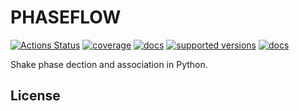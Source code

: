 # PHASEFLOW

[![Actions Status](https://github.com/shakeflow/phaseflow/actions/workflows/workflow.yml/badge.svg)](https://github.com/shakeflow/phaseflow/actions)
[![coverage](https://codecov.io/gh/shakeflow/phaseflow/branch/main/graph/badge.svg)](https://codecov.io/gh/shakeflow/phaseflow)
[![docs](https://img.shields.io/badge/docs-stable-blue.svg)](https://shakeflow.github.io/phaseflow/)
[![supported versions](https://img.shields.io/pypi/pyversions/phaseflow.svg?label=python_versions)](https://pypi.python.org/pypi/phaseflow)
[![docs](https://badge.fury.io/py/phaseflow.svg)](https://badge.fury.io/py/phaseflow)


Shake phase dection and association in Python.

## License
